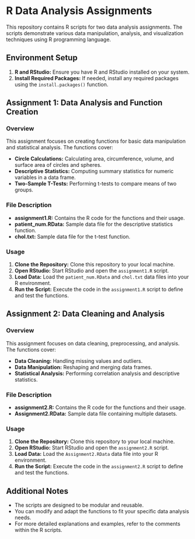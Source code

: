 # R Data Analysis Assignments

This repository contains R scripts for two data analysis assignments. The scripts demonstrate various data manipulation, analysis, and visualization techniques using R programming language.

## Environment Setup

1. **R and RStudio:** Ensure you have R and RStudio installed on your system.
2. **Install Required Packages:** If needed, install any required packages using the `install.packages()` function.

## Assignment 1: Data Analysis and Function Creation

### Overview

This assignment focuses on creating functions for basic data manipulation and statistical analysis. The functions cover:

* **Circle Calculations:** Calculating area, circumference, volume, and surface area of circles and spheres.
* **Descriptive Statistics:** Computing summary statistics for numeric variables in a data frame.
* **Two-Sample T-Tests:** Performing t-tests to compare means of two groups.

### File Description

* **assignment1.R:** Contains the R code for the functions and their usage.
* **patient_num.RData:** Sample data file for the descriptive statistics function.
* **chol.txt:** Sample data file for the t-test function.

### Usage

1. **Clone the Repository:** Clone this repository to your local machine.
2. **Open RStudio:** Start RStudio and open the `assignment1.R` script.
3. **Load Data:** Load the `patient_num.RData` and `chol.txt` data files into your R environment.
4. **Run the Script:** Execute the code in the `assignment1.R` script to define and test the functions.

## Assignment 2: Data Cleaning and Analysis

### Overview

This assignment focuses on data cleaning, preprocessing, and analysis. The functions cover:

* **Data Cleaning:** Handling missing values and outliers.
* **Data Manipulation:** Reshaping and merging data frames.
* **Statistical Analysis:** Performing correlation analysis and descriptive statistics.

### File Description

* **assignment2.R:** Contains the R code for the functions and their usage.
* **Assignment2.RData:** Sample data file containing multiple datasets.

### Usage

1. **Clone the Repository:** Clone this repository to your local machine.
2. **Open RStudio:** Start RStudio and open the `assignment2.R` script.
3. **Load Data:** Load the `Assignment2.RData` data file into your R environment.
4. **Run the Script:** Execute the code in the `assignment2.R` script to define and test the functions.

## **Additional Notes**

* The scripts are designed to be modular and reusable.
* You can modify and adapt the functions to fit your specific data analysis needs.
* For more detailed explanations and examples, refer to the comments within the R scripts.
